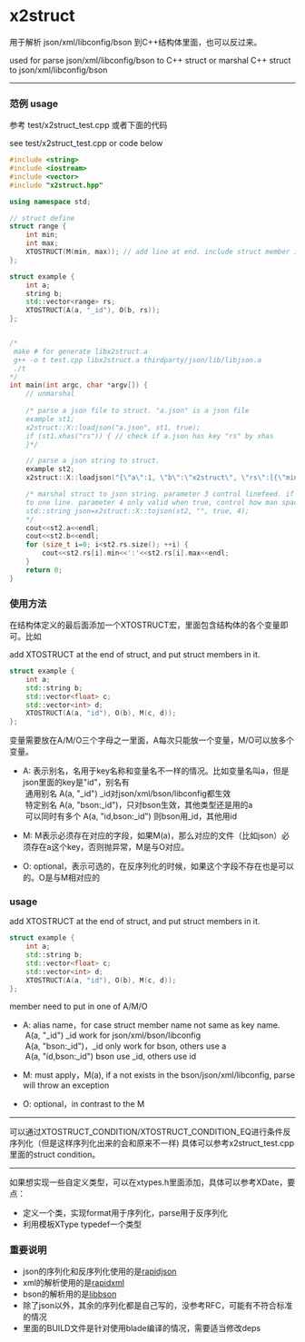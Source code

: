 x2struct
===========
用于解析 json/xml/libconfig/bson 到C++结构体里面，也可以反过来。

used for parse json/xml/libconfig/bson to C++ struct or marshal C++ struct to json/xml/libconfig/bson

***
### 范例 usage
参考 test/x2struct_test.cpp 或者下面的代码

see test/x2struct_test.cpp or code below

```C++
#include <string>
#include <iostream>
#include <vector>
#include "x2struct.hpp"

using namespace std;

// struct define
struct range {
    int min;
    int max;
    XTOSTRUCT(M(min, max)); // add line at end. include struct member is ok
};

struct example {
    int a;
    string b;
    std::vector<range> rs;
    XTOSTRUCT(A(a, "_id"), O(b, rs));
};


/*
 make # for generate libx2struct.a
 g++ -o t test.cpp libx2struct.a thirdparty/json/lib/libjson.a 
 ./t
*/
int main(int argc, char *argv[]) {
    // unmarshal
    
    /* parse a json file to struct. "a.json" is a json file
    example st1;
    x2struct::X::loadjson("a.json", st1, true);
    if (st1.xhas("rs")) { // check if a.json has key "rs" by xhas
    }*/

    // parse a json string to struct.
    example st2;
    x2struct::X::loadjson("{\"a\":1, \"b\":\"x2struct\", \"rs\":[{\"min\":1, \"max\":2}, {\"min\":10, \"max\":20}]}", st2, false);

    /* marshal struct to json string. parameter 3 control linefeed. if true, json string has linefeed, or will marshal
    to one line. parameter 4 only valid when true, control how man space add in line head.
    std::string json=x2struct::X::tojson(st2, "", true, 4); 
    */
    cout<<st2.a<<endl;
    cout<<st2.b<<endl;
    for (size_t i=0; i<st2.rs.size(); ++i) {
        cout<<st2.rs[i].min<<':'<<st2.rs[i].max<<endl;
    }
    return 0;
}
```

### 使用方法
在结构体定义的最后面添加一个XTOSTRUCT宏，里面包含结构体的各个变量即可。比如

add XTOSTRUCT at the end of struct, and put struct members in it. 
``` C++
struct example {
    int a;
    std::string b;
    std::vector<float> c;
    std::vector<int> d;
    XTOSTRUCT(A(a, "id"), O(b), M(c, d));
};
```

变量需要放在A/M/O三个字母之一里面，A每次只能放一个变量，M/O可以放多个变量。

- A: 表示别名，名用于key名称和变量名不一样的情况。比如变量名叫a，但是json里面的key是"id"，别名有<br>
  通用别名 A(a, "_id")  _id对json/xml/bson/libconfig都生效 <br>
  特定别名 A(a, "bson:_id")，只对bson生效，其他类型还是用的a <br>
  可以同时有多个 A(a, "id,bson:_id") 则bson用_id，其他用id

- M: M表示必须存在对应的字段，如果M(a)，那么对应的文件（比如json）必须存在a这个key，否则抛异常，M是与O对应。
- O: optional，表示可选的，在反序列化的时候，如果这个字段不存在也是可以的。O是与M相对应的

### usage
add XTOSTRUCT at the end of struct, and put struct members in it. 
``` C++
struct example {
    int a;
    std::string b;
    std::vector<float> c;
    std::vector<int> d;
    XTOSTRUCT(A(a, "id"), O(b), M(c, d));
};
```

member need to put in one of A/M/O

- A: alias name，for case struct member name not same as key name. <br>
  A(a, "_id")  _id work for json/xml/bson/libconfig <br>
  A(a, "bson:_id")，_id only work for bson, others use a <br>
  A(a, "id,bson:_id") bson use _id, others use id

- M: must apply，M(a), if a not exists in the bson/json/xml/libconfig, parse will throw an exception
- O: optional，in contrast to the M

***
可以通过XTOSTRUCT_CONDITION/XTOSTRUCT_CONDITION_EQ进行条件反序列化（但是这样序列化出来的会和原来不一样)
具体可以参考x2struct_test.cpp里面的struct condition。
***
如果想实现一些自定义类型，可以在xtypes.h里面添加，具体可以参考XDate，要点：
- 定义一个类，实现format用于序列化，parse用于反序列化
- 利用模板XType typedef一个类型


### 重要说明
- json的序列化和反序列化使用的是[rapidjson](https://github.com/Tencent/rapidjson)
- xml的解析使用的是[rapidxml](http://rapidxml.sourceforge.net)
- bson的解析用的是[libbson](https://github.com/mongodb/libbson/tree/1.0.0)
- 除了json以外，其余的序列化都是自己写的，没参考RFC，可能有不符合标准的情况
- 里面的BUILD文件是针对使用blade编译的情况，需要适当修改deps
